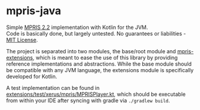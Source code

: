 # mpris-java

Simple [MPRIS 2.2](https://specifications.freedesktop.org/mpris-spec/2.2/) implementation with Kotlin for the JVM.  
Code is basically done, but largely untested. No guarantees or liabilities - [MIT License](LICENSE).

The project is separated into two modules, the base/root module and [mpris-extensions](extensions), which is meant to ease the use of this library by providing reference implementations and abstractions. While the base module should be compatible with any JVM language, the extensions module is specifically developed for Kotlin.

A test implementation can be found in [extensions/test/xerus/mpris/MPRISPlayer.kt](extensions/test/xerus/mpris/MPRISPlayer.kt), which should be executable from within your IDE after syncing with gradle via `./gradlew build`.

